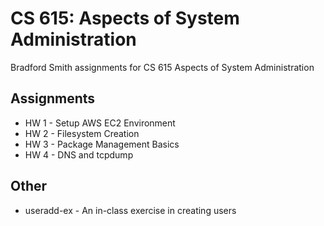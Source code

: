 # CS 615: Aspects of System Administration
Bradford Smith assignments for CS 615 Aspects of System Administration

## Assignments
- HW 1 - Setup AWS EC2 Environment
- HW 2 - Filesystem Creation
- HW 3 - Package Management Basics
- HW 4 - DNS and tcpdump

## Other
- useradd-ex - An in-class exercise in creating users
